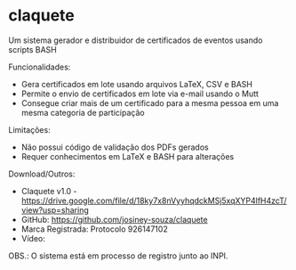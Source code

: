 # claquete
Um sistema gerador e distribuidor de certificados de eventos usando scripts BASH

Funcionalidades:
- Gera certificados em lote usando arquivos LaTeX, CSV e BASH
- Permite o envio de certificados em lote via e-mail usando o Mutt
- Consegue criar mais de um certificado para a mesma pessoa em uma mesma categoria de participação

Limitações:
- Não possui código de validação dos PDFs gerados
- Requer conhecimentos em LaTeX e BASH para alterações

Download/Outros:
- Claquete v1.0 - https://drive.google.com/file/d/18ky7x8nVyyhqdckMSj5xqXYP4lfH4zcT/view?usp=sharing
- GitHub: https://github.com/josiney-souza/claquete
- Marca Registrada: Protocolo 926147102
- Vídeo: 

OBS.: O sistema está em processo de registro junto ao INPI.
